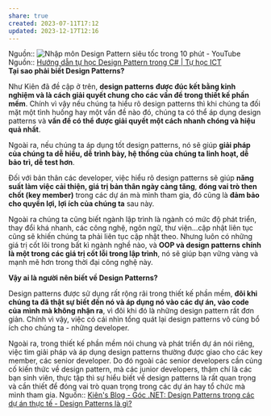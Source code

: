 ```yaml
---
share: true
created: 2023-07-11T17:12
updated: 2023-12-17T12:16
---
```

Nguồn:: ![Nhập môn Design Pattern siêu tốc trong 10 phút - YouTube](https://youtu.be/eiWnblyjw58)
Nguồn:: [Hướng dẫn tự học Design Pattern trong C# | Tự học ICT](https://tuhocict.com/huong-dan-tu-hoc-design-pattern-trong-c/)
**Tại sao phải biết Design Patterns?**

Như Kiên đã đề cập ở trên, **design patterns** **được đúc kết bằng kinh nghiệm và là cách giải quyết chung cho các vấn đề trong thiết kế phần mềm**. Chính vì vậy nếu chúng ta hiểu rõ design patterns thì khi chúng ta đối mặt một tình huống hay một vấn đề nào đó, chúng ta có thể áp dụng design patterns và **vấn đề có thể được giải quyết một cách nhanh chóng và hiệu quả nhất**.

Ngoài ra, nếu chúng ta áp dụng tốt design patterns, nó sẽ giúp **giải pháp của chúng ta dễ hiểu, dễ trình bày, hệ thống của chúng ta linh hoạt, dễ bảo trì, dễ test hơn**.

Đối với bản thân các developer, việc hiểu rõ design patterns sẽ giúp **năng suất làm việc cải thiện, giá trị bản thân ngày càng tăng**, **đóng vai trò then chốt (key member)** trong các dự án mà mình tham gia, đó cũng là **đảm bảo cho quyền lợi, lợi ích của chúng ta** sau này.

Ngoài ra chúng ta cũng biết ngành lập trình là ngành có mức độ phát triển, thay đổi khá nhanh, các công nghệ, ngôn ngữ, thư viện...cập nhật liên tục cũng sẽ khiến chúng ta phải liên tục cập nhật theo. Nhưng luôn có những giá trị cốt lõi trong bất kì ngành nghề nào, và **OOP và design patterns chính là một trong các giá trị cốt lỗi trong lập trình**, nó sẽ giúp bạn vững vàng và mạnh mẽ hơn trong thời đại công nghệ này.

**Vậy ai là người nên biết về Design Patterns?**

Design patterns được sử dụng rất rộng rãi trong thiết kế phần mềm, **đôi khi chúng ta đã thật sự biết đến nó và áp dụng nó vào các dự án, vào code của mình mà không nhận ra**, vì đôi khi đó là những design pattern rất đơn giản. Chính vì vậy, việc có cái nhìn tổng quát lại design patterns vô cùng bổ ích cho chúng ta - những developer.

Ngoài ra, trong thiết kế phần mềm nói chung và phát triển dự án nói riêng, việc tìm giải pháp và áp dụng design patterns thường được giao cho các key member, các senior developer. Do đó ngoài các senior developers cần củng cố kiến thức về design pattern, mà các junior developers, thậm chí là các bạn sinh viên, thực tập thì sự hiểu biết về design patterns là rất quan trọng và cần thiết để đóng vai trò quan trọng trong các dự án hay tổ chức mà mình tham gia.
Nguồn:: [Kiên's Blog - Góc .NET: Design Patterns trong các dự án thực tế - Design Patterns là gì?](https://kienchu.blogspot.com/2016/06/hoc-design-pattern-qua-cac-vi-du-thuc-te.html)

